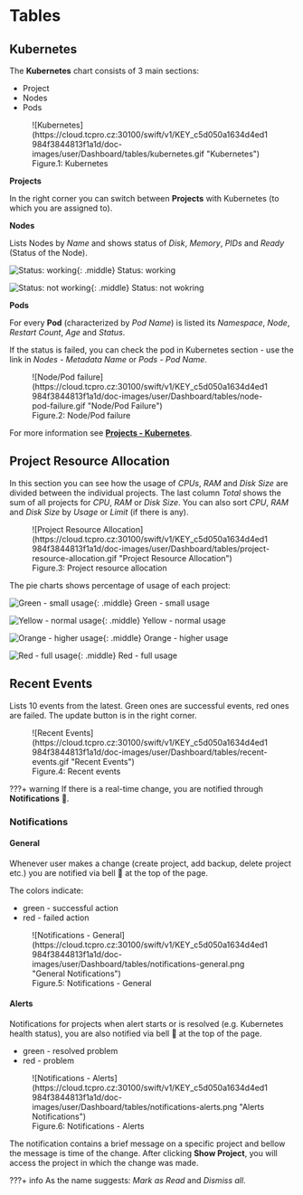# **Tables**

## **Kubernetes**

The **Kubernetes** chart consists of 3 main sections:

* Project
* Nodes
* Pods

<figure markdown>
  ![Kubernetes](https://cloud.tcpro.cz:30100/swift/v1/KEY_c5d050a1634d4ed1984f3844813f1a1d/doc-images/user/Dashboard/tables/kubernetes.gif "Kubernetes")
  <figcaption>Figure.1: Kubernetes</figcaption>
</figure>

**Projects**

In the right corner you can switch between **Projects** with Kubernetes (to which you are assigned to).

**Nodes**

Lists Nodes by *Name* and shows status of *Disk*, *Memory*, *PIDs* and *Ready* (Status of the Node).

![Status: working](https://cloud.tcpro.cz:30100/swift/v1/KEY_c5d050a1634d4ed1984f3844813f1a1d/doc-images/user/Dashboard/tables/status-working.png "Status: working"){: .middle} Status: working

![Status: not working](https://cloud.tcpro.cz:30100/swift/v1/KEY_c5d050a1634d4ed1984f3844813f1a1d/doc-images/user/Dashboard/tables/status-not-working.png "Status: not working"){: .middle} Status: not wokring

**Pods**

For every **Pod** (characterized by *Pod Name*) is listed its *Namespace*, *Node*, *Restart* *Count*, *Age* and *Status*.

If the status is failed, you can check the pod in Kubernetes section - use the link in *Nodes - Metadata Name* or *Pods - Pod Name*.

<figure markdown>
  ![Node/Pod failure](https://cloud.tcpro.cz:30100/swift/v1/KEY_c5d050a1634d4ed1984f3844813f1a1d/doc-images/user/Dashboard/tables/node-pod-failure.gif "Node/Pod Failure")
  <figcaption>Figure.2: Node/Pod failure</figcaption>
</figure>

For more information see [**Projects - Kubernetes**](../projects/kubernetes.md).

## **Project Resource Allocation**

In this section you can see how the usage of *CPUs*, *RAM* and *Disk* *Size* are divided between the individual projects. The last column *Total* shows the sum of all projects for *CPU*, *RAM* or *Disk Size*. You can also sort *CPU*, *RAM* and *Disk Size*  by *Usage* or *Limit* (if there is any).

<figure markdown>
  ![Project Resource Allocation](https://cloud.tcpro.cz:30100/swift/v1/KEY_c5d050a1634d4ed1984f3844813f1a1d/doc-images/user/Dashboard/tables/project-resource-allocation.gif "Project Resource Allocation")
  <figcaption>Figure.3: Project resource allocation</figcaption>
</figure>

The pie charts shows percentage of usage of each project:

![Green - small usage](https://cloud.tcpro.cz:30100/swift/v1/KEY_c5d050a1634d4ed1984f3844813f1a1d/doc-images/user/Dashboard/tables/green-small-usage.png "Small Usage"){: .middle} Green - small usage

![Yellow - normal usage](https://cloud.tcpro.cz:30100/swift/v1/KEY_c5d050a1634d4ed1984f3844813f1a1d/doc-images/user/Dashboard/tables/yellow-normal-usage.png "Normal Usage"){: .middle} Yellow - normal usage

![Orange - higher usage](https://cloud.tcpro.cz:30100/swift/v1/KEY_c5d050a1634d4ed1984f3844813f1a1d/doc-images/user/Dashboard/tables/orange-higher-usage.png "Higher Usage"){: .middle} Orange - higher usage

![Red - full usage](https://cloud.tcpro.cz:30100/swift/v1/KEY_c5d050a1634d4ed1984f3844813f1a1d/doc-images/user/Dashboard/tables/red-full-usage.png "Full Usage"){: .middle} Red - full usage

## **Recent Events**

Lists 10 events from the latest. Green ones are successful events, red ones are failed. The update button is in the right corner.

<figure markdown>
  ![Recent Events](https://cloud.tcpro.cz:30100/swift/v1/KEY_c5d050a1634d4ed1984f3844813f1a1d/doc-images/user/Dashboard/tables/recent-events.gif "Recent Events")
  <figcaption>Figure.4: Recent events</figcaption>
</figure>

???+ warning
	If there is a real-time change, you are notified through **Notifications** :bell:.

### **Notifications**

#### General
Whenever user makes a change (create project, add backup, delete project etc.) you are notified via bell :bell: at the top of the page.

The colors indicate:

* green - successful action
* red - failed action

<figure markdown>
  ![Notifications - General](https://cloud.tcpro.cz:30100/swift/v1/KEY_c5d050a1634d4ed1984f3844813f1a1d/doc-images/user/Dashboard/tables/notifications-general.png "General Notifications")
  <figcaption>Figure.5: Notifications - General</figcaption>
</figure>

#### Alerts
Notifications for projects when alert starts or is resolved (e.g. Kubernetes health status), you are also notified via bell :bell: at the top of the page.

* green - resolved problem
* red - problem

<figure markdown>
  ![Notifications - Alerts](https://cloud.tcpro.cz:30100/swift/v1/KEY_c5d050a1634d4ed1984f3844813f1a1d/doc-images/user/Dashboard/tables/notifications-alerts.png "Alerts Notifications")
  <figcaption>Figure.6: Notifications - Alerts</figcaption>
</figure>

The notification contains a brief message on a specific project and bellow the message is time of the change. After clicking **Show Project**, you will access the project in which the change was made.

???+ info
    As the name suggests: *Mark as Read* and *Dismiss all*.
